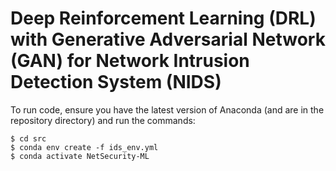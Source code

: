 # Deep Reinforcement Learning (DRL) with Generative Adversarial Network (GAN) for Network Intrusion Detection System (NIDS)

To run code, ensure you have the latest version of Anaconda (and are in the repository directory) and run the commands:

```
$ cd src
$ conda env create -f ids_env.yml
$ conda activate NetSecurity-ML
```
